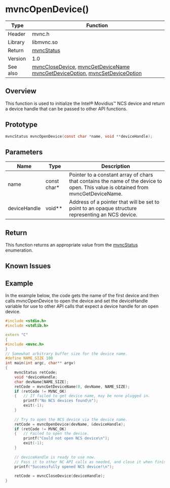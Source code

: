 # mvncOpenDevice()

Type|Function
------------ | -------------
Header|mvnc.h
Library| libmvnc.so
Return|[mvncStatus](mvncStatus.md)
Version|1.0
See also|[mvncCloseDevice](mvncCloseDevice.md), [mvncGetDeviceName](mvncGetDeviceName.md) [mvncGetDeviceOption](mvncGetDeviceOption.md), [mvncSetDeviceOption](mvncSetDeviceOption.md)

## Overview
This function is used to initialize the Intel® Movidius™ NCS device and return a device handle that can be passed to other API functions.

## Prototype

```C
mvncStatus mvncOpenDevice(const char *name, void **deviceHandle);
```

## Parameters

Name|Type|Description
----|----|------------
name|const char\*|Pointer to a constant array of chars that contains the name of the device to open. This value is obtained from mvncGetDeviceName.
deviceHandle|void\*\*|Address of a pointer that will be set to point to an opaque structure representing an NCS device.

## Return
This function returns an appropriate value from the [mvncStatus](mvncStatus.md) enumeration.

## Known Issues

## Example
In the example below, the code gets the name of the first device and then calls mvncOpenDevice to open the device and set the deviceHandle variable for use to other API calls that expect a device handle for an open device.
```C++
#include <stdio.h>
#include <stdlib.h>

extern "C" 
{
#include <mvnc.h>
}
// Somewhat arbitrary buffer size for the device name.
#define NAME_SIZE 100
int main(int argc, char** argv)
{
    mvncStatus retCode;
    void *deviceHandle;
    char devName[NAME_SIZE];
    retCode = mvncGetDeviceName(0, devName, NAME_SIZE);
    if (retCode != MVNC_OK)
    {   // If failed to get device name, may be none plugged in.
        printf("No NCS devices found\n");
        exit(-1);
    }
    
    // Try to open the NCS device via the device name.
    retCode = mvncOpenDevice(devName, &deviceHandle);
    if (retCode != MVNC_OK)
    {   // Failed to open the device.  
        printf("Could not open NCS device\n");
        exit(-1);
    }
    
    // deviceHandle is ready to use now.  
    // Pass it to other NC API calls as needed, and close it when finished.
    printf("Successfully opened NCS device!\n");
    
    retCode = mvncCloseDevice(deviceHandle);
}

```
